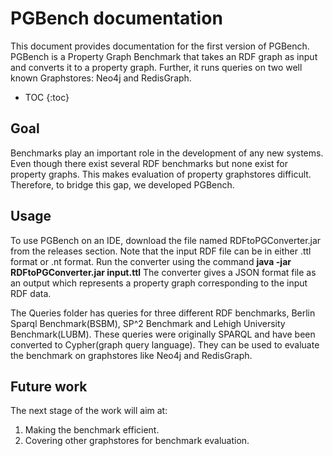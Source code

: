 # PGBench documentation
This document provides documentation for the first version of PGBench. PGBench is a Property Graph Benchmark that takes an RDF graph as input and converts it to a property graph. Further, it runs queries on two well known Graphstores: Neo4j and RedisGraph.


* TOC {:toc} 

## Goal
Benchmarks play an important role in the development of any new systems. Even though there exist several RDF benchmarks but none exist for property graphs. This makes evaluation of property graphstores difficult. Therefore, to bridge this gap, we developed PGBench.

## Usage
To use PGBench on an IDE, download the file named RDFtoPGConverter.jar from the releases section. Note that the input RDF file can be in either .ttl format or .nt format. Run the converter using the command **java -jar RDFtoPGConverter.jar input.ttl**
The converter gives a JSON format file as an output which represents a property graph corresponding to the input RDF data.

The Queries folder has queries for three different RDF benchmarks, Berlin Sparql Benchmark(BSBM), SP^2 Benchmark and Lehigh University Benchmark(LUBM). These queries were originally SPARQL and have been converted to Cypher(graph query language). They can be used to evaluate the benchmark on graphstores like Neo4j and RedisGraph.

## Future work

The next stage of the work will aim at:
1. Making the benchmark efficient.
2. Covering other graphstores for benchmark evaluation.
